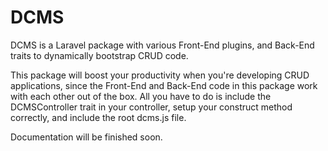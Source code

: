 # DCMS
DCMS is a Laravel package with various Front-End plugins, and Back-End traits to dynamically bootstrap CRUD code.

This package will boost your productivity when you're developing CRUD applications, since the Front-End and Back-End code in this package work with each other out of the box. All you have to do is include the DCMSController trait in your controller, setup your construct method correctly, and include the root dcms.js file.

Documentation will be finished soon.
